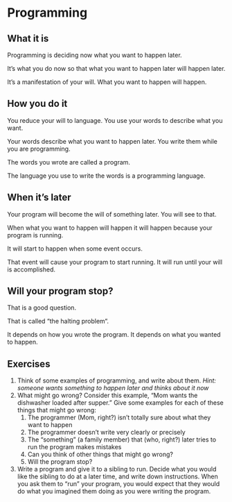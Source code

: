 # Programming


## What it is 

Programming is deciding now what you want to happen later.

It’s what you do now so that what you want to happen later will happen later.

It’s a manifestation of your will. What you want to happen will happen.


## How you do it 

You reduce your will to language. You use your words to describe what you want. 

Your words describe what you want to happen later. You write them while you are programming. 

The words you wrote are called a program. 

The language you use to write the words is a programming language. 


## When it’s later

Your program will become the will of something later. You will see to that. 

When what you want to happen will happen it will happen because your program is running. 

It will start to happen when some event occurs. 

That event will cause your program to start running. It will run until your will is accomplished. 


## Will your program stop?

That is a good question. 

That is called “the halting problem“.

It depends on how you wrote the program. It depends on what you wanted to happen. 


## Exercises



1. Think of some examples of programming, and write about them. _Hint: someone wants something to happen later and thinks about it now_
2. What might go wrong? Consider this example, “Mom wants the dishwasher loaded after supper.” Give some examples for each of these things that might go wrong:
    1. The programmer (Mom, right?) isn’t totally sure about what they want to happen
    2. The programmer doesn’t write very clearly or precisely
    3. The “something” (a family member) that (who, right?) later tries to run the program makes mistakes
    4. Can you think of other things that might go wrong?
    5. Will the program stop?
3. Write a program and give it to a sibling to run. Decide what you would like the sibling to do at a later time, and write down instructions. When you ask them to “run” your program, you would expect that they would do what you imagined them doing as you were writing the program.
